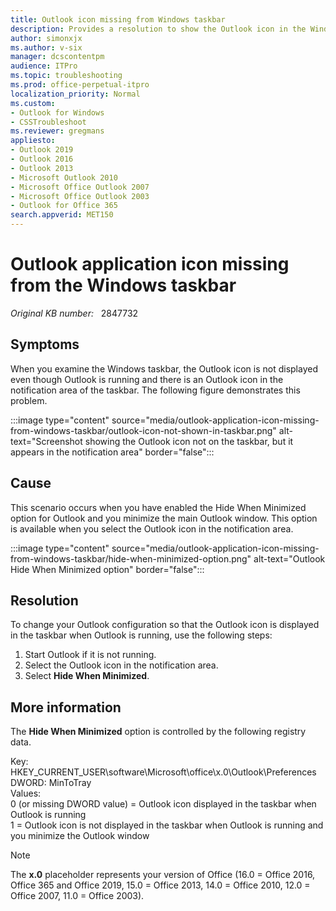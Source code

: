```yaml
---
title: Outlook icon missing from Windows taskbar
description: Provides a resolution to show the Outlook icon in the Windows taskbar.
author: simonxjx
ms.author: v-six
manager: dcscontentpm
audience: ITPro
ms.topic: troubleshooting
ms.prod: office-perpetual-itpro
localization_priority: Normal
ms.custom: 
- Outlook for Windows
- CSSTroubleshoot
ms.reviewer: gregmans
appliesto:
- Outlook 2019
- Outlook 2016
- Outlook 2013
- Microsoft Outlook 2010
- Microsoft Office Outlook 2007
- Microsoft Office Outlook 2003
- Outlook for Office 365
search.appverid: MET150
---
```

# Outlook application icon missing from the Windows taskbar

_Original KB number:_ &nbsp; 2847732

## Symptoms

When you examine the Windows taskbar, the Outlook icon is not displayed even though Outlook is running and there is an Outlook icon in the notification area of the taskbar. The following figure demonstrates this problem.

:::image type="content" source="media/outlook-application-icon-missing-from-windows-taskbar/outlook-icon-not-shown-in-taskbar.png" alt-text="Screenshot showing the Outlook icon not on the taskbar, but it appears in the notification area" border="false":::

## Cause

This scenario occurs when you have enabled the Hide When Minimized option for Outlook and you minimize the main Outlook window. This option is available when you select the Outlook icon in the notification area.

:::image type="content" source="media/outlook-application-icon-missing-from-windows-taskbar/hide-when-minimized-option.png" alt-text="Outlook Hide When Minimized option" border="false":::

## Resolution

To change your Outlook configuration so that the Outlook icon is displayed in the taskbar when Outlook is running, use the following steps:

1. Start Outlook if it is not running.
2. Select the Outlook icon in the notification area.
3. Select **Hide When Minimized**.

## More information

The **Hide When Minimized** option is controlled by the following registry data.

Key: HKEY_CURRENT_USER\software\Microsoft\office\x.0\Outlook\Preferences  
DWORD: MinToTray  
Values:  
0 (or missing DWORD value) = Outlook icon displayed in the taskbar when Outlook is running  
1 = Outlook icon is not displayed in the taskbar when Outlook is running and you minimize the Outlook window

> [!NOTE]
> The **x.0** placeholder represents your version of Office (16.0 = Office 2016, Office 365 and Office 2019, 15.0 = Office 2013, 14.0 = Office 2010, 12.0 = Office 2007, 11.0 = Office 2003).
